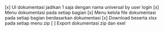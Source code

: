 [x] UI dokumentasi jadikan 1 saja dengan nama universal by user login
[x] Menu dokumentasi pada setiap bagian
[x] Menu kelola file dokumentasi pada setiap bagian berdasarkan dokumentasi
[x] Download beserta xlsx pada setiap menu zip
[ ] Export dokumentasi zip dan exel